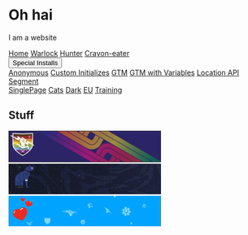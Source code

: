<!DOCTYPE html>
<html lang="en">

<head>
  <script src="firstfile.js"></script>
  <script>
    function annotateUrl() {
      var toDrop = ['titan'];
      var toAdd = { wellActually: 'CRAYONS' };
      return {
        include: toAdd
      };
    };
  </script>
  <script>
    (function (apiKey) {
      (function (p, e, n, d, o) {
        var v, w, x, y, z;
        o = p[d] = p[d] || {};
        o._q = [];
        v = ['initialize', 'identify', 'updateOptions', 'pageLoad', 'track'];
        for (w = 0, x = v.length; w < x; ++w)
          (function (m) {
            o[m] = o[m] || function () {
              o._q[m === v[0] ? 'unshift' : 'push']([m].concat([].slice.call(arguments, 0)));
            };
          })(v[w]);
        y = e.createElement(n);
        y.async = !0;

        y.src = 'https://cdn.pendo.io/agent/static/' + apiKey + '/pendo.js';
        z = e.getElementsByTagName(n)[0];
        z.parentNode.insertBefore(y, z);
      })(window, document, 'script', 'pendo');
 
      // Call this whenever information about your visitors becomes available
      // Please use Strings, Numbers, or Bools for value types.
      pendo.initialize({
        //excludeAllText: true,
        //DisableGuides: True,
        visitor: {
          id: user_id,   // Required if user is logged in
          email: user_email, // Recommended if using Pendo Feedback, or NPS Email
          full_name: user_full_name,// Recommended if using Pendo Feedback
          language: "en_GB",
          random: user_random_data
          //boolean:      user_boolean
          //date1:        user_date1
          //date2:        user_date2
        },

        account: {
          id: user_account_id, // Highly recommended
          type: user_account_type// Optional
        },

        parentAccount: {
          id: user_parent_account_id,
          name: user_parent_account_name,
          parentAccountOnly: 'yes'
        },
        annotateUrl: annotateUrl
      });
    })('a93e68a6-46fd-443a-699f-aa31985c066d');
  </script>
  <!--
<script id = "ze-snippet" src = "https://static.zdassets.com/ekr/snippet.js?key=2e7dd840-8a9a-484f-8af0-8802bc2d3d2b"> </script>
-->
  <title>Alisyn's Playground</title>
  <meta charset="UTF-8">
  <meta name="viewport" content="width=device-width, initial-scale=1">
  <link rel="stylesheet" href="styles.css">
  <link rel="shortcut icon" type="image/jpg" href="engram.ico" />
</head>

<body>

  <div class="header">
    <h1>Oh hai</h1>
    <p>I am a website</p>
  </div>

  <div class="navbar">
    <a href="index.html" class="active">Home</a>
    <a href="warlock.html">Warlock</a>
    <a href="hunter.html">Hunter</a>
    <a href="titan.html">Crayon-eater</a>
    <div class="dropdown">
      <button class="dropbtn">Special Installs</button>
      <div class="dropdown-content">
        <a href="anonymous.html">Anonymous</a>
        <a href="customInitializes.html">Custom Initializes</a>
        <a href="gtm.html">GTM</a>
        <a href="GTMwVars.html">GTM with Variables</a>
        <a href="locationApi.html">Location API</a>
        <a href="segment.html">Segment</a>
    </div>
    </div>
    <a href="SinglePageSite/index.html" class="right">SinglePage</a>
    <a href="cats.html" class="right">Cats</a>
    <a href="Darkness.html" class="right">Dark</a>
    <a href="training-eu.html" class="right">EU</a>
    <a href="training.html" class="right">Training</a>
  </div>

  <div class="row">
    <div class="side">
      <h2>Stuff</h2>
      <img src="img/rainbowEmblem.png" width="300"><br>
      <img src="img/catEmblem.png" width="300"><br>
      <img src="img/heartEmblem.png" width="300"><br>
      <br>
      <SCRIPT LANGUAGE="JAVASCRIPT">

        var r_text = new Array();
        r_text[0] = "Lorem ipsum nightstalker fatebringer.";
        r_text[1] = "Lorem ipsum witherhoard ikelos.";
        r_text[2] = "Lorem ipsum stasis thunderlord.";

        var i = Math.floor(r_text.length * Math.random());

        document.write(r_text[i]);

      </script>
    </div>
    <div class="main">
      <h2>Destiny!</h2>
      <button onclick="location.href = 'https://www.bungie.com';" id="myButton" class="btn red">Bungo</button>
      <button onclick="location.href = 'https://www.d2checklist.com';" id="myButton"
        class="btn green">D2Checklist</button>
      <button onclick="location.href = 'https://www.destinyitemmanager.com';" id="myButton"
        class="btn default">DIM</button>
      <br>
      <br>

      <iframe src="cats.html" height="800" width="75%" title="Cats" style="border:1px solid black;"></iframe>
      <iframe src="iframe.html" height="800" width="75%" title="iframe" style="border:1px solid black;"></iframe>
    </div>
  </div>

  <div class="footer">
    <h2>Helpful Links</h2>
    <a href="https://www.bungie.com">Bungo</a> |
    <a href="https://www.d2checklist.com">D2 Checklist</a> |
    <a href="https://www.destinyitemmanager.com">DIM</a>
  </div>
</body>

</html>
